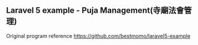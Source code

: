 ## Laravel 5 example - Puja Management(寺廟法會管理) ##

Original program reference https://github.com/bestmomo/laravel5-example